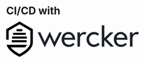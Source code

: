 # CI/CD with <svg style="vertical-align: bottom;" xmlns="http://www.w3.org/2000/svg" width="360px" height="120px" viewBox="0 0 120 32" version="1.1"><g class="logo-group" fill="red"><path d="M34.7652027 23.4 L28.3989865 9.9 L30.7441216 9.9 L34.7558784 18.6 L39.2575 9.3 L43.4579054 18.6 L47.7711486 9.9 L50.1161486 9.9 L43.4483108 23.4 L39.2575 14.1 L34.7652027 23.4" fill="#1B2028"></path><path d="M59.7872297 14.8 C59.2316892 12.7 57.8 11.5 56.1 11.5 C54.3252027 11.5 52.9 12.7 52.4 14.8 L59.7872297 14.8 L59.7872297 14.8 Z M52.2719595 16.6 C52.2719595 19.2 53.9 21.1 56.4 21.1 C58.0076351 21.1 59 20.6 60.2 19.5 L61.6802027 20.7 C60.2957432 22.2 58.7 23.1 56.4 23.1 C52.6393919 23.1 49.9 20.3 49.9 16.3 C49.8893919 12.4 52.6 9.6 56.1 9.6 C59.5896622 9.6 62.1 12.3 62.2 16.6 L52.2719595 16.6 L52.2719595 16.6 Z" fill="#1B2028"></path><path d="M64.1856081 9.9 L66.4834459 9.9 L66.4834459 11.9 C67.7265541 10.3 69 9.6 70.4 9.6 C71.1170946 9.6 71.7 9.8 72.3 10.2 L71.2299324 12.1 C70.7211486 11.8 70.2 11.7 69.7 11.7 C67.9619595 11.7 66.5 13.4 66.5 15.7 L66.4834459 22.8 L64.1856081 22.8 L64.1856081 9.9" fill="#1B2028"></path><path d="M82.2392568 12.8 C81.4197973 12.1 80.3 11.7 79.2 11.7 C76.7296622 11.7 74.7 13.8 74.7 16.3 C74.7335811 18.9 76.7 21 79.2 21 C80.5346622 21 81.8 20.4 82.6 19.4 L84.3016892 20.7 C83.0677703 22.1 81.2 23.1 79.2 23.1 C75.4491216 23.1 72.4 20.1 72.4 16.3 C72.4256081 12.6 75.4 9.6 79.2 9.6 C80.9868243 9.6 82.6 10.3 83.8 11.5 L82.2392568 12.8" fill="#1B2028"></path><path d="M86.1226351 3.6 L88.4106081 3.6 L88.4106081 15.1 L93.7410135 9.9 L96.745473 9.9 L90.4914189 16 L97.0657432 22.8 L94.0989865 22.8 L88.4106081 16.9 L88.4106081 22.8 L86.1226351 22.8 L86.1226351 3.6" fill="#1B2028"></path><path d="M106.853041 14.8 C106.29723 12.7 104.9 11.5 103.1 11.5 C101.390878 11.5 99.9 12.7 99.5 14.8 L106.853041 14.8 L106.853041 14.8 Z M99.3381757 16.6 C99.3381757 19.2 100.9 21.1 103.5 21.1 C105.072635 21.1 106.1 20.6 107.3 19.5 L108.746014 20.7 C107.361149 22.2 105.8 23.1 103.5 23.1 C99.7053378 23.1 97 20.3 97 16.3 C96.9553378 12.4 99.7 9.6 103.1 9.6 C106.655203 9.6 109.2 12.3 109.3 16.6 L99.3381757 16.6 L99.3381757 16.6 Z" fill="#1B2028"></path><path d="M111.520608 9.9 L113.818446 9.9 L113.818446 11.9 C115.062095 10.3 116.3 9.6 117.7 9.6 C118.452095 9.6 119 9.8 119.6 10.2 L118.565338 12.1 C118.056689 11.8 117.5 11.7 117.1 11.7 C115.296824 11.7 113.8 13.4 113.8 15.7 L113.818446 22.8 L111.520608 22.8 L111.520608 9.9" fill="#1B2028"></path><path d="M0 7.1 L0 16.6 L2.22231629 16.6 L2.22231629 8.4 L11.9994612 2.6 L21.7781455 8.4 L21.7781455 18.8 C21.7781455 20.4 21.2 21.7 20.2 23.1 C17.7823786 26.4 13.4 28.8 12 29.5 C10.6222316 28.8 6.6 26.6 4 23.5 L16.8880337 23.5 C17.8217852 22.6 18.1 22.3 18.9 21.2 L0.308941525 21.2 C2.11548748 27.6 12 32.1 12 32.1 C11.9974601 32.1 21.9 27.7 23.7 21.2 C23.8883993 20.5 24 19.6 24 18.8 L24 7.1 L11.9994612 0.1 L0 7.1 L0 7.1 Z" fill="#000000"></path><path d="M6.19539365 10.3 L17.6277556 10.3 L17.6277556 12.2 L6.19539365 12.2 L6.19539365 10.3 L6.19539365 10.3 Z" fill="#000000"></path><path d="M5.23987074 13.7 L18.5774736 13.7 L18.5774736 15.6 L5.23987074 15.6 L5.23987074 13.7 L5.23987074 13.7 Z" fill="#000000"></path><path d="M5 17 L18.3376028 17 L18.3376028 18.9 L5 18.9 L5 17 L5 17 Z" fill="#000000"></path><path d="M9.28881316 7 L14.5286839 7 L14.5286839 8.9 L9.28881316 8.9 L9.28881316 7 L9.28881316 7 Z" fill="#000000"></path></g></svg>
